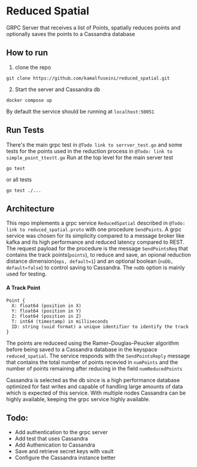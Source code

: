 # Reduced Spatial
GRPC Server that receives a list of Points, spatially reduces points
and optionally saves the points to a Cassandra database

## How to run
1. clone the repo
```
git clone https://github.com/kamalfuseini/reduced_spatial.git
```
2. Start the server and Cassandra db
```
docker compose up
```
By default the service should be running at `localhost:50051`

## Run Tests
There's the main grpc test in `@Todo link to serrver_test.go` and some tests for the points used in the reduction process in `@Todo: link to simple_point_ttestt.go`
Run at the top level for the main server test
```
go test
```
or all tests
```
go test ./...
```

## Architecture
This repo implements a grpc service `ReducedSpatial` described in `@Todo: link to reduced_spatial.proto` with one procedure `SendPoints`. A grpc service was chosen for its simplicity compared to a message broker like kafka and its high performance and reduced latency compared to REST. The request payload for the procedure is the message `SendPointsReq` that contains the track points(`points`), to reduce and save, an opional reduction distance dimension(`eps, default=1`) and an optional boolean (`noDb, default=false`) to control saving to Cassandra. The `noDb` option is mainly used for testing.

#### A Track Point
```
Point {
  X: float64 (position in X)
  Y: float64 (position in Y)
  Z: float64 (position in Z)
  T: int64 (timestamp) in milliseconds
  ID: string (uuid format) a unique identifier to identify the track
}

```
The points are reduceed using the Ramer–Douglas–Peucker algorithm before being saved to a Cassandra database in the keyspace `reduced_spatial`. The service responds with the `SendPointsReply` message that contains the total number of points recevied in `numPoints` and the number of points remaining after reducing in the field `numReducedPoints`

Cassandra is selected as the db since is a high performance database optimized for fast writes and capable of handling large amounts of data which is expected of this service. With multiple nodes Cassandra can be highly available, keeping the grpc service highly available.

## Todo:
- Add authentication to the grpc server
- Add test that uses Cassandra
- Add Authenication to Cassandra
- Save and retrieve secret keys with vault
- Configure the Cassandra instance better